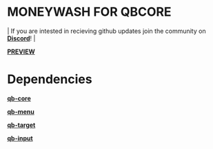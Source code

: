 # MONEYWASH FOR QBCORE

| If you are intested in recieving github updates join the community on **[Discord](https://discord.gg/3t2prQhEhP)**! |



**[PREVIEW](https://www.youtube.com/watch?v=D5pcmqEjKrc)**




# Dependencies


**[qb-core](https://github.com/qbcore-framework/qb-core)**

**[qb-menu](https://github.com/qbcore-framework/qb-menu)**

**[qb-target](https://github.com/qbcore-framework/qb-target)**

**[qb-input](https://github.com/qbcore-framework/qb-input)**




